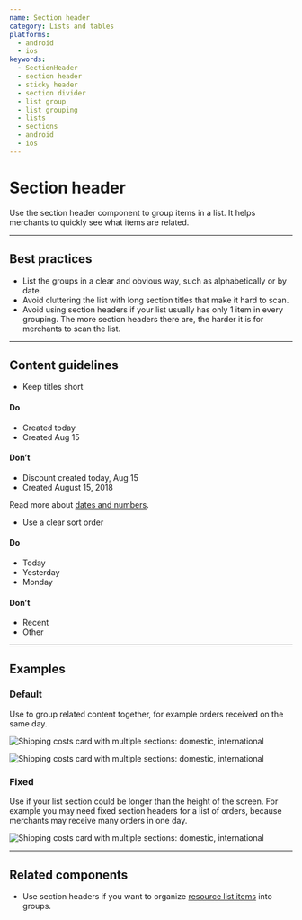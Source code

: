 ```yaml
---
name: Section header
category: Lists and tables
platforms:
  - android
  - ios
keywords:
  - SectionHeader
  - section header
  - sticky header
  - section divider
  - list group
  - list grouping
  - lists
  - sections
  - android
  - ios
---
```


# Section header

Use the section header component to group items in a list. It helps merchants to quickly see what items are related.

---

## Best practices

- List the groups in a clear and obvious way, such as alphabetically or by date.
- Avoid cluttering the list with long section titles that make it hard to scan.
- Avoid using section headers if your list usually has only 1 item in every grouping. The more section headers there are, the harder it is for merchants to scan the list.

---

## Content guidelines

- Keep titles short

<!-- usagelist -->

#### Do

- Created today
- Created Aug 15

#### Don’t

- Discount created today, Aug 15
- Created August 15, 2018

<!-- end -->

Read more about [dates and numbers](https://polaris.shopify.com/content/grammar-and-mechanics#section-dates-numbers-and-addresses).

- Use a clear sort order

<!-- usagelist -->

#### Do

- Today
- Yesterday
- Monday

#### Don’t

- Recent
- Other

<!-- end -->

---

## Examples

### Default

Use to group related content together, for example orders received on the same day.

<!-- content-for: android -->

![Shipping costs card with multiple sections: domestic, international](/public_images/components/SectionHeader/android/default@2x.png)

<!-- /content-for -->

<!-- content-for: ios -->

![Shipping costs card with multiple sections: domestic, international](/public_images/components/SectionHeader/ios/default@2x.png)

<!-- /content-for -->

### Fixed

<!-- example-for: ios -->

Use if your list section could be longer than the height of the screen. For example you may need fixed section headers for a list of orders, because merchants may receive many orders in one day.

![Shipping costs card with multiple sections: domestic, international](/public_images/components/SectionHeader/ios/fixed@2x.png)

---

## Related components

- Use section headers if you want to organize [resource list items](https://polaris.shopify.com/components/lists-and-tables/resource-list) into groups.
